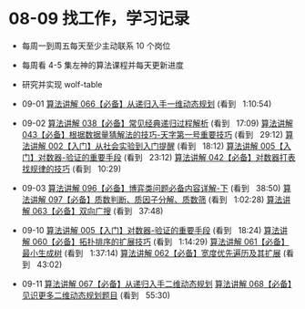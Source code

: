 # 08-09 找工作，学习记录

-   每周一到周五每天至少主动联系 10 个岗位
-   每周看 4-5 集左神的算法课程并每天更新进度
-   研究并实现 wolf-table

-   09-01
    [算法讲解 066【必备】从递归入手一维动态规划](https://www.bilibili.com/video/BV1Ww41167Ac?spm_id_from=333.880.my_history.page.click) (看到   1:10:54)

-   09-02
    [算法讲解 038【必备】常见经典递归过程解析](https://www.bilibili.com/video/BV19m4y1n7mo?spm_id_from=333.880.my_history.page.click) (看到   17:09)
    [算法讲解 043【必备】根据数据量猜解法的技巧-天字第一号重要技巧](https://www.bilibili.com/video/BV1Cm4y1M72N?spm_id_from=333.880.my_history.page.click) (看到   29:12)
    [算法讲解 002【入门】从社会实验到入门提醒](https://www.bilibili.com/video/BV1Q14y1B7DH?spm_id_from=333.880.my_history.page.click) (看到   18:12)
    [算法讲解 005【入门】对数器-验证的重要手段](https://www.bilibili.com/video/BV1mM4y1H7fz?spm_id_from=333.880.my_history.page.click) (看到   23:12)
    [算法讲解 042【必备】对数器打表找规律的技巧](https://www.bilibili.com/video/BV11u4y1Q7FD?spm_id_from=333.880.my_history.page.click) (看到   10:29)

-   09-03
    [算法讲解 096【必备】博弈类问题必备内容详解-下](https://www.bilibili.com/video/BV1N94y1T7Mb?spm_id_from=333.880.my_history.page.click) (看到   38:50)
    [算法讲解 097【必备】质数判断、质因子分解、质数筛](https://www.bilibili.com/video/BV1oK4y1z7ML?spm_id_from=333.880.my_history.page.click) (看到   1:02:28)
    [算法讲解 063【必备】双向广搜](https://www.bilibili.com/video/BV11w411y79P?spm_id_from=333.880.my_history.page.click) (看到   37:48)

-   09-10
    [算法讲解 005【入门】对数器-验证的重要手段](https://www.bilibili.com/video/BV1mM4y1H7fz?spm_id_from=333.880.my_history.page.click) (看到   18:24)
    [算法讲解 060【必备】拓扑排序的扩展技巧](https://www.bilibili.com/video/BV12y4y1F79q?spm_id_from=333.880.my_history.page.click) (看到   1:14:29)
    [算法讲解 061【必备】最小生成树](https://www.bilibili.com/video/BV1sK4y1F7LH?spm_id_from=333.880.my_history.page.click) (看到   1:37:14)
    [算法讲解 062【必备】宽度优先遍历及其扩展](https://www.bilibili.com/video/BV1Dw411w7P5?spm_id_from=333.880.my_history.page.click) (看到   43:02)

-   09-11
    [算法讲解 067【必备】从递归入手二维动态规划](https://www.bilibili.com/video/BV1WQ4y1W7d1?spm_id_from=333.880.my_history.page.click)
    [算法讲解 068【必备】见识更多二维动态规划题目](https://www.bilibili.com/video/BV1cg4y1o719?spm_id_from=333.880.my_history.page.click) (看到   55:30)

